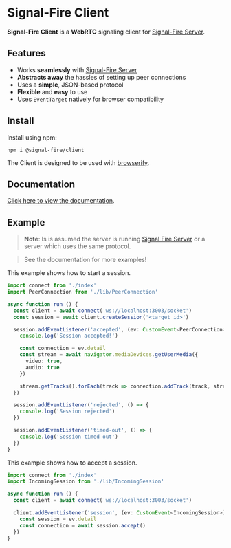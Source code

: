 # Signal-Fire Client

**Signal-Fire Client** is a **WebRTC** signaling client for
[Signal-Fire Server](https://github.com/Signal-Fire/server).

## Features

* Works __seamlessly__ with [Signal-Fire Server](https://github.com/Signal-Fire/server)
* __Abstracts away__ the hassles of setting up peer connections
* Uses a __simple__, JSON-based protocol
* __Flexible__ and __easy__ to use
* Uses `EventTarget` natively for browser compatibility

## Install

Install using npm:

```
npm i @signal-fire/client
```

The Client is designed to be used with [browserify](http://browserify.org).

## Documentation

[Click here to view the documentation](https://signal-fire.github.io/client/).

## Example

> __Note__: Is is assumed the server is running
> [Signal Fire Server](https://github.com/Signal-Fire/server)
> or a server which uses the same protocol.

> See the documentation for more examples!

This example shows how to start a session.

```ts
import connect from './index'
import PeerConnection from './lib/PeerConnection'

async function run () {
  const client = await connect('ws://localhost:3003/socket')
  const session = await client.createSession('<target id>')

  session.addEventListener('accepted', (ev: CustomEvent<PeerConnection>) => {
    console.log('Session accepted!')

    const connection = ev.detail
    const stream = await navigator.mediaDevices.getUserMedia({
      video: true,
      audio: true
    })

    stream.getTracks().forEach(track => connection.addTrack(track, stream))
  })

  session.addEventListener('rejected', () => {
    console.log('Session rejected')
  })

  session.addEventListener('timed-out', () => {
    console.log('Session timed out')
  })
}
```

This example shows how to accept a session.

```ts
import connect from './index'
import IncomingSession from './lib/IncomingSession'

async function run () {
  const client = await connect('ws://localhost:3003/socket')

  client.addEventListener('session', (ev: CustomEvent<IncomingSession>) => {
    const session = ev.detail
    const connection = await session.accept()
  })
}
```
